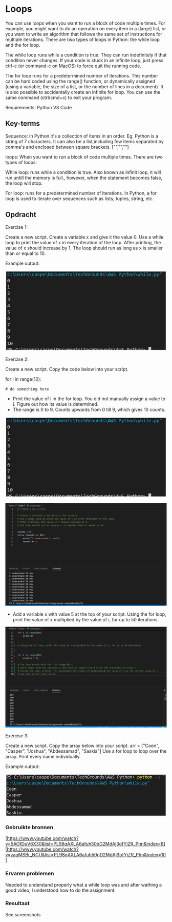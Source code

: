 # Loops


You can use loops when you want to run a block of code multiple times. For example, you might want to do an operation on every item in a (large) list, or you want to write an algorithm that follows the same set of instructions for multiple iterations.
There are two types of loops in Python: the while loop and the for loop.

The while loop runs while a condition is true. They can run indefinitely if that condition never changes. If your code is stuck in an infinite loop, just press ctrl-c (or command-c on MacOS) to force quit the running code.

The for loop runs for a predetermined number of iterations. This number can be hard coded using the range() function, or dynamically assigned (using a variable, the size of a list, or the number of lines in a document). It is also possible to accidentally create an infinite for loop. You can use the same command (ctrl/cmd+c) to exit your program.

Requirements:
Python
VS Code

## Key-terms

Sequence: In Python it's a collection of items in an order.
Eg. Python is a string of 7 characters.  It can also be a list,including few items separated by comma's and enclosed between square brackets. ["","",""]

loops: When you want to run a block of code multiple times. There are two types of loops.

While loop: runs while a condition is true. Also known as infinit loop, it will run untill the memory is full., however, when the statement becomes false, the loop will stop.

For loop: runs for a predetermined number of iterations.
In Python, a for loop is used to iterate over sequences such as lists, tuples, string, etc.

## Opdracht

Exercise 1:

Create a new script.
Create a variable x and give it the value 0.
Use a while loop to print the value of x in every iteration of the loop. After printing, the value of x should increase by 1. The loop should run as long as x is smaller than or equal to 10.

Example output:

![Alt text](../../00_includes/Python/Loops/Loops1.jpg)


Exercise 2: 

Create a new script.
Copy the code below into your script.

for i in range(10):

	# do something here

- Print the value of i in the for loop. You did not manually assign a value to i. Figure out how its value is determined.
- The range is 0 to 9. Counts upwards from 0 till 9, which gives 10 counts.

![Alt text](../../00_includes/Python/Loops/Loops1.jpg)

![Alt text](<../../00_includes/Python/Loops/While loops2.jpg>)

- Add a variable x with value 5 at the top of your script.
Using the for loop, print the value of x multiplied by the value of i, for up to 50 iterations.

![Alt text](../../00_includes/Python/Loops/Loops_Range50.jpg)


Exercise 3: 

Create a new script.
Copy the array below into your script.
arr = ["Coen", "Casper", "Joshua", "Abdessamad", "Saskia"]
Use a for loop to loop over the array. Print every name individually.

Example output:

![Alt text](../../00_includes/Python/Loops/Loops2.jpg)





### Gebruikte bronnen

[https://www.youtube.com/watch?v=5AOfDuV6X30&list=PL98qAXLA6afuh50qD2MdAj3ofYjZR_Phn&index=8]
[https://www.youtube.com/watch?v=yaqMSBr_NCU&list=PL98qAXLA6afuh50qD2MdAj3ofYjZR_Phn&index=10]


### Ervaren problemen
Needed to understand properly what a while loop was and after wathing a good video, I understood how to do the assignment.

### Resultaat
See screenshots